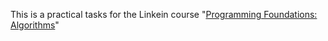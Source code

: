 This is a practical tasks for the Linkein course "[Programming Foundations: Algorithms](https://www.linkedin.com/learning/programming-foundations-algorithms/algorithms-power-the-world)"